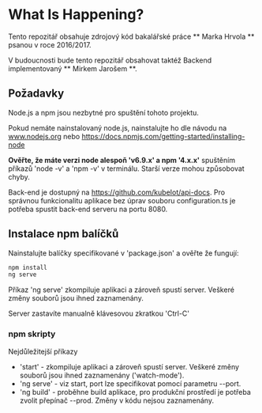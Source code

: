 # What Is Happening?

Tento repozitář obsahuje zdrojový kód bakalářské práce ** Marka Hrvola ** psanou v roce 2016/2017.

V budoucnosti bude tento repozitář obsahovat taktéž Backend implementovaný ** Mirkem Jarošem **.


## Požadavky

Node.js a npm jsou nezbytné pro spuštění tohoto projektu.

Pokud nemáte nainstalovaný node.js, nainstalujte ho dle návodu na www.nodejs.org nebo https://docs.npmjs.com/getting-started/installing-node

**Ověřte, že máte verzi node alespoň 'v6.9.x' a npm '4.x.x'**
spuštěním příkazů 'node -v' a 'npm -v' v terminálu. Starší verze mohou způsobovat chyby.

Back-end je dostupný na https://github.com/kubeIot/api-docs. Pro správnou funkcionalitu aplikace bez úprav souboru configuration.ts je potřeba spustit back-end serveru na portu 8080.

## Instalace npm balíčků

Nainstalujte balíčky specifikované v 'package.json' a ověřte že fungují:

```bash
npm install
ng serve
```

Příkaz 'ng serve' zkompiluje aplikaci a zároveň spustí server. Veškeré změny souborů jsou ihned zaznamenány.

Server zastavíte manualně klávesovou zkratkou 'Ctrl-C'


### npm skripty

Nejdůležitejší příkazy

* 'start' - zkompiluje aplikaci a zároveň spustí server. Veškeré změny souborů jsou ihned zaznamenány ('watch-mode').
* 'ng serve' - viz start, port lze specifikovat pomocí parametru --port.
* 'ng build' - proběhne build aplikace, pro produkční prostředí je potřeba zvolit přepínač --prod. Změny v kódu nejsou zaznamenány.


